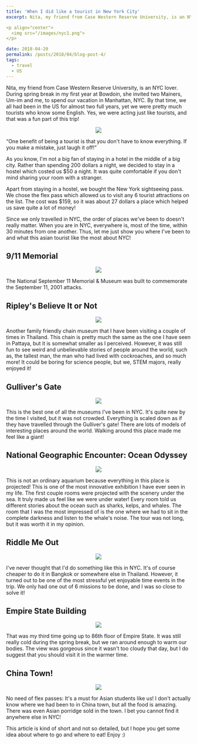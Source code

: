 ```yaml
---
title: 'When I did like a tourist in New York City'
excerpt: Nita, my friend from Case Western Reserve University, is an NYC lover. During spring break in my first year at Bowdoin, she invited two Mainers, Um-im and me, to spend our vacation in Manhattan, NYC. By that time, we all had been in the US for almost two full years, yet we were pretty much tourists who know some English. Yes, we were acting just like tourists, and that was a fun part of this trip! 

<p align="center">
  <img src="/images/nyc1.png">
</p>

date: 2018-04-20
permalink: /posts/2018/04/blog-post-4/
tags:
  - travel
  - US
---
```



Nita, my friend from Case Western Reserve University, is an NYC lover. During spring break in my first year at Bowdoin, she invited two Mainers, Um-im and me, to spend our vacation in Manhattan, NYC. By that time, we all had been in the US for almost two full years, yet we were pretty much tourists who know some English. Yes, we were acting just like tourists, and that was a fun part of this trip! 

<p align="center">
  <img src="/images/nyc1.png">
</p>

“One benefit of being a tourist is that you don't have to know everything. If you make a mistake, just laugh it off!”

As you know, I'm not a big fan of staying in a hotel in the middle of a big city. Rather than spending 200 dollars a night, we decided to stay in a hostel which costed us $50 a night. It was quite comfortable if you don't mind sharing your room with a stranger. 

Apart from staying in a hostel, we bought the New York sightseeing pass. We chose the flex pass which allowed us to visit any 6 tourist attractions on the list. The cost was $159, so it was about 27 dollars a place which helped us save quite a lot of money! 

Since we only travelled in NYC, the order of places we've been to doesn't really matter. When you are in NYC, everywhere is, most of the time, within 30 minutes from one another. 
Thus, let me just show you where I've been to and what this asian tourist like the most about NYC! 


9/11 Memorial 
------

<p align="center">
  <img src="/images/nyc2.png">
</p>

The National September 11 Memorial & Museum was built to commemorate the September 11, 2001 attacks. 


Ripley's Believe It or Not
------

<p align="center">
  <img src="/images/nyc3.png">
</p>

Another family friendly chain museum that I have been visiting a couple of times in Thailand. This chain is pretty much the same as the one I have seen in Pattaya, but it is somewhat smaller as I perceived. However, it was still fun to see weird and unbelievable stories of people around the world, such as, the tallest man, the man who had lived with cockroaches, and so much more! It could be boring for science people, but we, STEM majors, really enjoyed it! 


Gulliver's Gate
------

<p align="center">
  <img src="/images/nyc4.png">
</p>

This is the best one of all the museums I've been in NYC. It's quite new by the time I visited, but it was not crowded. Everything is scaled down as if they have travelled through the Gulliver's gate! There are lots of models of interesting places around the world. Walking around this place made me feel like a giant! 



National Geographic Encounter: Ocean Odyssey
------

<p align="center">
  <img src="/images/nyc5.png">
</p>

This is not an ordinary aquarium because everything in this place is projected! This is one of the most innovative exhibition I have ever seen in my life. The first couple rooms were projected with the scenery under the sea. It truly made us feel like we were under water! Every room told us different stories about the ocean such as sharks, kelps, and whales. The room that I was the most impressed of is the one where we had to sit in the complete darkness and listen to the whale's noise. The tour was not long, but it was worth it in my opinion. 



Riddle Me Out
------

<p align="center">
  <img src="/images/nyc6.png">
</p>

I've never thought that I'd do something like this in NYC. It's of course cheaper to do it in Bangkok or somewhere else in Thailand. However, it turned out to be one of the most stressful yet enjoyable time events in the trip. We only had one out of 6 missions to be done, and I was so close to solve it!  



Empire State Building
------

<p align="center">
  <img src="/images/nyc7.png">
</p>

That was my third time going up to 86th floor of Empire State. It was still really cold during the spring break, but we ran around enough to warm our bodies. The view was gorgeous since it wasn't too cloudy that day, but I do suggest that you should visit it in the warmer time.


China Town! 
------

<p align="center">
  <img src="/images/nyc8.png">
</p>

No need of flex passes: It's a must for Asian students like us! I don't actually know where we had been to in China town, but all the food is amazing. There was even Asian porridge sold in the town. I bet you cannot find it anywhere else in NYC!

This article is kind of short and not so detailed, but I hope you get some idea about where to go and where to eat! Enjoy :)
